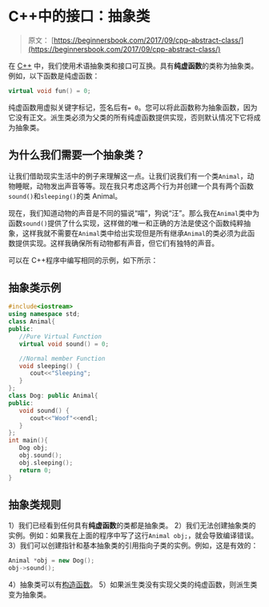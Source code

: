 # C++中的接口：抽象类

> 原文： [https://beginnersbook.com/2017/09/cpp-abstract-class/](https://beginnersbook.com/2017/09/cpp-abstract-class/)

在 [C++](https://beginnersbook.com/2017/08/c-plus-plus-tutorial-for-beginners/) 中，我们使用术语抽象类和接口可互换。具有**纯虚函数**的类称为抽象类。例如，以下函数是纯虚函数：

```cpp
virtual void fun() = 0;
```

纯虚函数用虚拟关键字标记，签名后有`= 0`。您可以将此函数称为抽象函数，因为它没有正文。派生类必须为父类的所有纯虚函数提供实现，否则默认情况下它将成为抽象类。

## 为什么我们需要一个抽象类？

让我们借助现实生活中的例子来理解这一点。让我们说我们有一个类`Animal`，动物睡眠，动物发出声音等等。现在我只考虑这两个行为并创建一个具有两个函数`sound()`和`sleeping()`的类 Animal。

现在，我们知道动物的声音是不同的猫说“喵”，狗说“汪”。那么我在`Animal`类中为函数`sound()`提供了什么实现，这样做的唯一和正确的方法是使这个函数纯粹抽象，这样我就不需要在`Animal`类中给出实现但是所有继承`Animal`的类必须为此函数提供实现。这样我确保所有动物都有声音，但它们有独特的声音。

可以在 C++程序中编写相同的示例，如下所示：

## 抽象类示例

```cpp
#include<iostream>
using namespace std;
class Animal{
public:
   //Pure Virtual Function
   virtual void sound() = 0;

   //Normal member Function
   void sleeping() {
      cout<<"Sleeping";
   }
};
class Dog: public Animal{
public:
   void sound() {
      cout<<"Woof"<<endl;
   }
};
int main(){
   Dog obj;
   obj.sound();
   obj.sleeping();
   return 0;
}
```

## 抽象类规则

1）我们已经看到任何具有**纯虚函数**的类都是抽象类。
2）我们无法创建抽象类的实例。例如：如果我在上面的程序中写了这行`Animal obj;`，就会导致编译错误。
3）我们可以创建指针和基本抽象类的引用指向子类的实例。例如，这是有效的：

```cpp
Animal *obj = new Dog();
obj->sound();
```

4）抽象类可以有[构造函数](https://beginnersbook.com/2017/08/cpp-constructors/)。
5）如果派生类没有实现父类的纯虚函数，则派生类变为抽象类。
